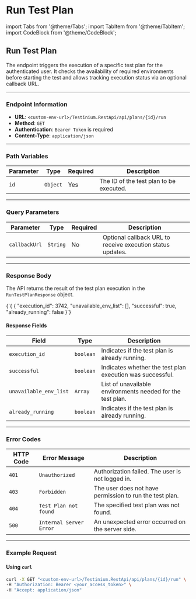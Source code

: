 # Run Test Plan

import Tabs from '@theme/Tabs'; import TabItem from '@theme/TabItem'; import CodeBlock from '@theme/CodeBlock';

## Run Test Plan

The endpoint triggers the execution of a specific test plan for the authenticated user. It checks the availability of required environments before starting the test and allows tracking execution status via an optional callback URL.

***

### Endpoint Information

* **URL**: `<custom-env-url>/Testinium.RestApi/api/plans/{id}/run`
* **Method**: `GET`
* **Authentication**: `Bearer Token` is required
* **Content-Type**: `application/json`

***

### Path Variables

| Parameter | Type     | Required | Description                             |
| --------- | -------- | -------- | --------------------------------------- |
| `id`      | `Object` | Yes      | The ID of the test plan to be executed. |

***

### Query Parameters

| Parameter     | Type     | Required | Description                                                |
| ------------- | -------- | -------- | ---------------------------------------------------------- |
| `callbackUrl` | `String` | No       | Optional callback URL to receive execution status updates. |

***

### Response Body

The API returns the result of the test plan execution in the `RunTestPlanResponse` object.

{\`{ { "execution\_id": 3742, "unavailable\_env\_list": \[], "successful": true, "already\_running": false }\`}

#### Response Fields

| Field                  | Type      | Description                                                |
| ---------------------- | --------- | ---------------------------------------------------------- |
| `execution_id`         | `boolean` | Indicates if the test plan is already running.             |
| `successful`           | `boolean` | Indicates whether the test plan execution was successful.  |
| `unavailable_env_list` | `Array`   | List of unavailable environments needed for the test plan. |
| `already_running`      | `boolean` | Indicates if the test plan is already running.             |

***

### Error Codes

| HTTP Code | Error Message           | Description                                             |
| --------- | ----------------------- | ------------------------------------------------------- |
| `401`     | `Unauthorized`          | Authorization failed. The user is not logged in.        |
| `403`     | `Forbidden`             | The user does not have permission to run the test plan. |
| `404`     | `Test Plan not found`   | The specified test plan was not found.                  |
| `500`     | `Internal Server Error` | An unexpected error occurred on the server side.        |

***

### Example Request

#### Using `curl`

```bash
curl -X GET "<custom-env-url>/Testinium.RestApi/api/plans/{id}/run" \
-H "Authorization: Bearer <your_access_token>" \
-H "Accept: application/json"
```
